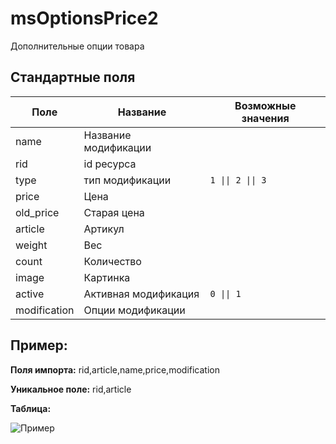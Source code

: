 # msOptionsPrice2

Дополнительные опции товара

## Стандартные поля

| Поле         | Название             | Возможные значения |
|--------------|----------------------|--------------------|
| name         | Название модификации |                    |
| rid          | id ресурса           |                    |
| type         | тип модификации      | `1 \|\| 2 \|\| 3`  |
| price        | Цена                 |                    |
| old_price    | Старая цена          |                    |
| article      | Артикул              |                    |
| weight       | Вес                  |                    |
| count        | Количество           |                    |
| image        | Картинка             |                    |
| active       | Активная модификация | `0 \|\| 1`         |
| modification | Опции модификации    |                    |

## Пример:

**Поля импорта:** rid,article,name,price,modification

**Уникальное поле:** rid,article

**Таблица:**

![Пример](https://file.modx.pro/files/0/5/a/05a0e708fd2ff5baa6b40ba49b209362.jpg)
